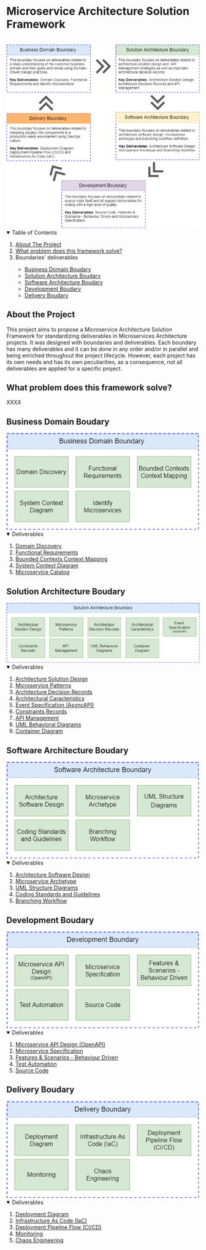 # Microservice Architecture Solution Framework
<br>
<img src="/framework/images/Microservice Architecture Solution Framework - Boundaries.png">

<!-- TABLE OF CONTENTS -->
<details open="open">
  <summary>Table of Contents</summary>
  <ol>
    <li>
      <a href="#about-the-project">About The Project</a>
    </li>
    <li>
      <a href="#what-problem-does-this-framework-solve">What problem does this framework solve?</a>
    </li>
    <li>
       <a>Boundaries' deliverables</a>
    </li>
    <ul>
      <li>
        <a href="#business-domain-boudary">Business Domain Boudary</a>
      </li>
      <li>
        <a href="#solution-architecture-boudary">Solution Architecture Boudary</a>
      </li>
      <li>
        <a href="#software-architecture-boudary">Software Architecture Boudary</a>
      </li>
	  <li>
        <a href="#development-boudary">Development Boudary</a>
      </li>
      </li>
	  <li>
        <a href="#delivery-boudary">Delivery Boudary</a>
      </li>
    </ul>
  </ol>
</details>

## About the Project
This project aims to propose a Microservice Architecture Solution Framework for standardizing deliverables in Microservices Architecture projects. It was designed with boundaries and deliverables. Each boundary has many deliverables and it can be done in any order and/or in parallel and being enriched throughout the project lifecycle. However, each project has its own needs and has its own peculiarities, as a consequence, not all deliverables are applied for a specific project.

## What problem does this framework solve?
XXXX

## Business Domain Boudary

<img src="/business-domain/images/Business Domain - Deliverables.png">

<!-- TABLE OF CONTENTS -->
<details open="open">
  <summary>Deliverables</summary>
  <ol>    
    <li>
      <a href="/business-domain/deliverables/domain-discovery.md">Domain Discovery</a>
    </li>
    <li>
      <a href="/business-domain/deliverables/functional-requirements.md">Functional Requirements</a>
    </li>
    <li>
      <a href="/business-domain/deliverables/bounded-contexts-context-mapping.md">Bounded Contexts Context Mapping</a>	    
    </li>
    <li>
      <a href="/business-domain/deliverables/system-context-diagram.md">System Context Diagram</a>	   
    </li>      
    <li>
      <a href="/business-domain/deliverables/microservice-catalog.md">Microservice Catalog</a>
    </li>
  </ol>
</details>

## Solution Architecture Boudary

<img src="/solution-architecture/images/Solution Architecture - Deliverables.png">

<!-- TABLE OF CONTENTS -->
<details open="open">
  <summary>Deliverables</summary>
  <ol>    
    <li>
     <a href="/solution-architecture/deliverables/architecture-solution-design.md">Architecture Solution Design</a>
    </li>
    <li>
     <a href="/solution-architecture/deliverables/microservice-patterns.md">Microservice Patterns</a>
    </li>
    <li>
     <a href="/solution-architecture/deliverables/architecture-decision-records.md">Architecture Decision Records</a>
    </li>
    <li>
     <a href="/solution-architecture/deliverables/architectural-caracteristics.md">Architectural Caracteristics</a>
    </li>      
    <li>
     <a href="/solution-architecture/deliverables/event-specification.md">Event Specification (AsyncAPI)</a>
    </li>
    <li>
     <a href="/solution-architecture/deliverables/constraints-records.md">Constraints Records</a>
    </li>
    <li>
     <a href="/solution-architecture/deliverables/api-management.md">API Management</a>
    </li>      
    <li>
     <a href="/solution-architecture/deliverables/uml-behavioral-diagrams.md">UML Behavioral Diagrams</a>
    </li>
    <li>
     <a href="/solution-architecture/deliverables/container-diagram.md">Container Diagram</a>
    </li>
  </ol>
</details>

## Software Architecture Boudary

<img src="/software-architecture/images/Software Architecture - Deliverables.png">

<!-- TABLE OF CONTENTS -->
<details open="open">
  <summary>Deliverables</summary>
  <ol>    
    <li>
     <a href="/software-architecture/deliverables/architecture-software-design.md">Architecture Software Design</a>
    </li>
    <li>
     <a href="/software-architecture/deliverables/microservice-archetype.md">Microservice Archetype</a>
    </li>
    <li>
     <a href="/software-architecture/deliverables/uml-structure-diagrams.md">UML Structure Diagrams</a>
    </li>
    <li>
     <a href="/software-architecture/deliverables/coding-standards-and-guidelines.md">Coding Standards and Guidelines</a>
    </li>      
    <li>
     <a href="/software-architecture/deliverables/branching-workflow.md">Branching Workflow</a>
    </li>    
  </ol>
</details>

## Development Boudary

<img src="/development/images/Development - Deliverables.png">

<!-- TABLE OF CONTENTS -->
<details open="open">
  <summary>Deliverables</summary>
  <ol>    
    <li>
     <a href="/development/deliverables/microservice-api-design.md">Microservice API Design (OpenAPI)</a>
    </li>
    <li>
     <a href="/development/deliverables/microservice-specification.md">Microservice Specification</a>
    </li>
    <li>
     <a href="/development/deliverables/features-and-scenarios-behaviour-driven.md">Features & Scenarios - Behaviour Driven</a>
    </li>
    <li>
     <a href="/development/deliverables/test-automation.md">Test Automation</a>
    </li>      
    <li>
     <a href="/development/deliverables/source-code.md">Source Code</a>
    </li>    
  </ol>
</details>

## Delivery Boudary

<img src="/delivery/images/Delivery - Deliverables.png">

<!-- TABLE OF CONTENTS -->
<details open="open">
  <summary>Deliverables</summary>
  <ol>    
    <li>
     <a href="/delivery/deliverables/deployment-diagram.md">Deployment Diagram</a>
    </li>
    <li>
     <a href="/delivery/deliverables/infrastructure-as-code.md">Infrastructure As Code (IaC)</a>
    </li>
    <li>
     <a href="/delivery/deliverables/deployment-pipeline-flow.md">Deployment Pipeline Flow (CI/CD)</a>
    </li>
    <li>
     <a href="/delivery/deliverables/monitoring.md">Monitoring</a>
    </li>      
    <li>
     <a href="/delivery/deliverables/chaos-engineering.md">Chaos Engineering</a>
    </li>    
  </ol>
</details>
